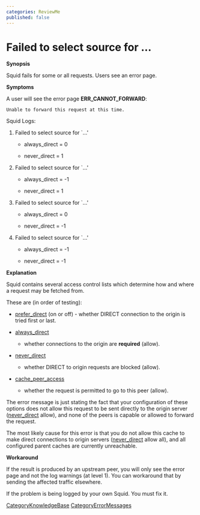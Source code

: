 ```yaml
---
categories: ReviewMe
published: false
---
```

# Failed to select source for ...

**Synopsis**

Squid fails for some or all requests. Users see an error page.

**Symptoms**

A user will see the error page **ERR_CANNOT_FORWARD**:

    Unable to forward this request at this time.

Squid Logs:

1.  Failed to select source for \`[](http://)...'
    
      - always_direct = 0
    
      - never_direct = 1

2.  Failed to select source for \`[](http://)...'
    
      - always_direct = -1
    
      - never_direct = 1

3.  Failed to select source for \`[](http://)...'
    
      - always_direct = 0
    
      - never_direct = -1

4.  Failed to select source for \`[](http://)...'
    
      - always_direct = -1
    
      - never_direct = -1

**Explanation**

Squid contains several access control lists which determine how and
where a request may be fetched from.

These are (in order of testing):

  - [prefer_direct](http://www.squid-cache.org/Doc/config/prefer_direct)
    (on or off) - whether DIRECT connection to the origin is tried first
    or last.

  - [always_direct](http://www.squid-cache.org/Doc/config/always_direct)
    - whether connections to the origin are **required** (allow).

  - [never_direct](http://www.squid-cache.org/Doc/config/never_direct)
    - whether DIRECT to origin requests are blocked (allow).

  - [cache_peer_access](http://www.squid-cache.org/Doc/config/cache_peer_access)
    - whether the request is permitted to go to this peer (allow).

The error message is just stating the fact that your configuration of
these options does not allow this request to be sent directly to the
origin server
([never_direct](http://www.squid-cache.org/Doc/config/never_direct)
allow), and none of the peers is capable or allowed to forward the
request.

The most likely cause for this error is that you do not allow this cache
to make direct connections to origin servers
([never_direct](http://www.squid-cache.org/Doc/config/never_direct)
allow all), and all configured parent caches are currently unreachable.

**Workaround**

If the result is produced by an upstream peer, you will only see the
error page and not the log warnings (at level 1). You can workaround
that by sending the affected traffic elsewhere.

If the problem is being logged by your own Squid. You must fix it.

[CategoryKnowledgeBase](/CategoryKnowledgeBase)
[CategoryErrorMessages](/CategoryErrorMessages)
